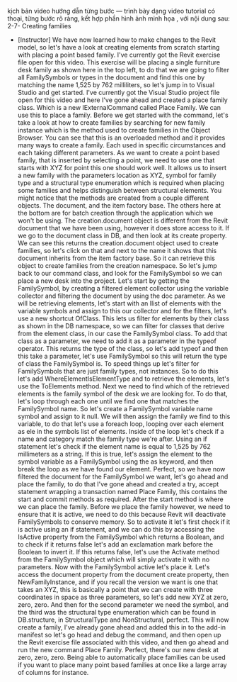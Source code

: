 kịch bản video hướng dẫn từng bước — trình bày dạng video tutorial có thoại, từng bước rõ ràng, kết hợp phần hình ảnh minh họa , với nội dung sau: 
2-7-
Creating families
- [Instructor] We have now learned how to make changes to the Revit model, so let's have a look at creating elements from scratch starting with placing a point based family. I've currently got the Revit exercise file open for this video. This exercise will be placing a single furniture desk family as shown here in the top left, to do that we are going to filter all FamilySymbols or types in the document and find this one by matching the name 1,525 by 762 milliliters, so let's jump in to Visual Studio and get started. I've currently got the Visual Studio project file open for this video and here I've gone ahead and created a place family class. Which is a new IExternalCommand called Place Family. We can use this to place a family. Before we get started with the command, let's take a look at how to create families by searching for new family instance which is the method used to create families in the Object Browser. You can see that this is an overloaded method and it provides many ways to create a family. Each used in specific circumstances and each taking different parameters. As we want to create a point based family, that is inserted by selecting a point, we need to use one that starts with XYZ for point this one should work well. It allows us to insert a new family with the parameters location as XYZ, symbol for family type and a structural type enumeration which is required when placing some families and helps distinguish between structural elements. You might notice that the methods are created from a couple different objects. The document, and the item factory base. The others here at the bottom are for batch creation through the application which we won't be using. The creation.document object is different from the Revit document that we have been using, however it does store access to it. If we go to the document class in DB, and then look at its create property. We can see this returns the creation.document object used to create families, so let's click on that and next to the name it shows that this document inherits from the item factory base. So it can retrieve this object to create families from the creation namespace. So let's jump back to our command class, and look for the FamilySymbol so we can place a new desk into the project. Let's start by getting the FamilySymbol, by creating a filtered element collector using the variable collector and filtering the document by using the doc parameter. As we will be retrieving elements, let's start with an Ilist of elements with the variable symbols and assign to this our collector and for the filters, let's use a new shortcut OfClass. This lets us filter for elements by their class as shown in the DB namespace, so we can filter for classes that derive from the element class, in our case the FamilySymbol class. To add that class as a parameter, we need to add it as a parameter in the typeof operator. This returns the type of the class, so let's add typeof and then this take a parameter, let's use FamilySymbol so this will return the type of class the FamilySymbol is. To speed things up let's filter for FamilySymbols that are just family types, not instances. So to do this let's add WhereElementIsElementType and to retrieve the elements, let's use the ToElements method. Next we need to find which of the retrieved elements is the family symbol of the desk we are looking for. To do that, let's loop through each one until we find one that matches the FamilySymbol name. So let's create a FamilySymbol variable name symbol and assign to it null. We will then assign the family we find to this variable, to do that let's use a foreach loop, looping over each element as ele in the symbols list of elements. Inside of the loop let's check if a name and category match the family type we're after. Using an if statement let's check if the element name is equal to 1,525 by 762 millimeters as a string. If this is true, let's assign the element to the symbol variable as a FamilySymbol using the as keyword, and then break the loop as we have found our element. Perfect, so we have now filtered the document for the FamilySymbol we want, let's go ahead and place the family, to do that I've gone ahead and created a try, accept statement wrapping a transaction named Place Family, this contains the start and commit methods as required. After the start method is where we can place the family. Before we place the family however, we need to ensure that it is active, we need to do this because Revit will deactivate FamilySymbols to conserve memory. So to activate it let's first check if it is active using an if statement, and we can do this by accessing the IsActive property from the FamilySymbol which returns a Boolean, and to check if it returns false let's add an exclamation mark before the Boolean to invert it. If this returns false, let's use the Activate method from the FamilySymbol object which will simply activate it with no parameters. Now with the FamilySymbol active let's place it. Let's access the document property from the document create property, then NewFamilyInstance, and if you recall the version we want is one that takes an XYZ, this is basically a point that we can create with three coordinates in space as three parameters, so let's add new XYZ at zero, zero, zero. And then for the second parameter we need the symbol, and the third was the structural type enumeration which can be found in DB.structure, in StructuralType and NonStructural, perfect. This will now create a family, I've already gone ahead and added this in to the add-in manifest so let's go head and debug the command, and then open up the Revit exercise file associated with this video, and then go ahead and run the new command Place Family. Perfect, there's our new desk at zero, zero, zero. Being able to automatically place families can be used if you want to place many point based families at once like a large array of columns for instance.